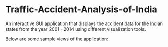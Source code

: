 # Traffic-Accident-Analysis-of-India

An interactive GUI application that displays the accident data for the Indian states from the year 2001 - 2014 using different visualization tools.

Below are some sample views of the application:



